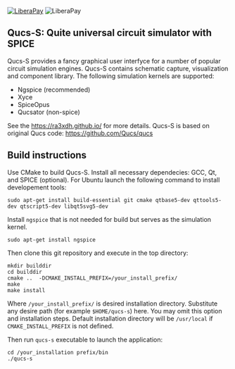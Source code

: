 [![LiberaPay](https://liberapay.com/assets/widgets/donate.svg)](https://liberapay.com/ra3xdh/donate) ![LiberaPay](https://img.shields.io/liberapay/patrons/ra3xdh.svg?logo=liberapay)

## Qucs-S: Quite universal circuit simulator with SPICE

Qucs-S provides a fancy graphical user interfyce for a number of popular circuit simulation 
engines. Qucs-S contains schematic capture, visualization and component library. The following
simulation kernels are supported:

* Ngspice (recommended)
* Xyce 
* SpiceOpus
* Qucsator (non-spice)


See the https://ra3xdh.github.io/ for more details. Qucs-S is based
on original Qucs code: https://github.com/Qucs/qucs

## Build instructions

Use CMake to build Qucs-S. Install all necessary dependecies: GCC, Qt, and SPICE
(optional). For Ubuntu launch the following command to install developement tools:

~~~
sudo apt-get install build-essential git cmake qtbase5-dev qttools5-dev qtscript5-dev libqt5svg5-dev
~~~

Install `ngspice` that is not needed for build but serves as the simulation kernel.

~~~
sudo apt-get install ngspice
~~~

Then clone this git repository and execute in the top directory:

~~~
mkdir builddir
cd builddir
cmake ..  -DCMAKE_INSTALL_PREFIX=/your_install_prefix/
make
make install
~~~

Where `/your_install_prefix/` is desired installation directory. Substitute any
desire path (for example `$HOME/qucs-s`) here. You may omit this option and 
installation steps. Default installation directory will be `/usr/local` if 
`CMAKE_INSTALL_PREFIX` is not defined.

Then run `qucs-s` executable to launch the application:
~~~
cd /your_installation prefix/bin
./qucs-s
~~~


